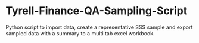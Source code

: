 # Tyrell-Finance-QA-Sampling-Script
Python script to import data, create a representative SSS sample and export sampled data with a summary to a multi tab excel workbook.
